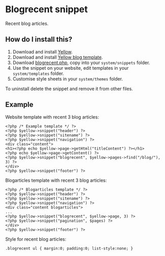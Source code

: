 Blogrecent snippet
==================
Recent blog articles.

How do I install this?
----------------------
1. Download and install [Yellow](https://github.com/markseu/yellowcms/).  
2. Download and install [Yellow blog template](https://github.com/markseu/yellowcms-extensions/blob/master/templates/blog/README.md).  
3. Download [blogrecent.php](blogrecent.php?raw=true), copy into your `system/snippets` folder.  
4. Use the snippet on your website, edit templates in your `system/templates` folder.
5. Customise style sheets in your `system/themes` folder.

To uninstall delete the snippet and remove it from other files.

Example
-------
Website template with recent 3 blog articles:

    <?php /* Example template */ ?>
    <?php $yellow->snippet("header") ?>
    <?php $yellow->snippet("sitename") ?>
    <?php $yellow->snippet("navigation") ?>
    <div class="content">
    <h1><?php echo $yellow->page->getHtml("titleContent") ?></h1>
    <?php echo $yellow->page->getContent() ?>
    <?php $yellow->snippet("blogrecent", $yellow->pages->find("/blog/"), 3) ?>
    </div>
    <?php $yellow->snippet("footer") ?>

Blogarticles template with recent 3 blog articles:

    <?php /* Blogarticles template */ ?>
    <?php $yellow->snippet("header") ?>
    <?php $yellow->snippet("sitename") ?>
    <?php $yellow->snippet("navigation") ?>
    <div class="content blogarticles">
    ...
    <?php $yellow->snippet("blogrecent", $yellow->page, 3) ?>
    <?php $yellow->snippet("pagination", $pages) ?>
    </div>
    <?php $yellow->snippet("footer") ?>

Style for recent blog articles:

    .blogrecent ul { margin:0; padding:0; list-style:none; }